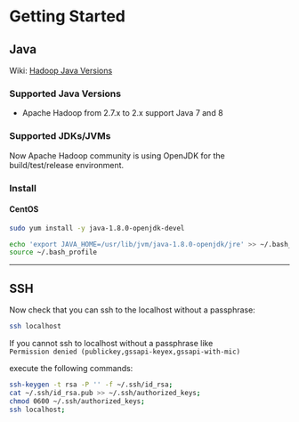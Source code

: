 # Getting Started

## Java

Wiki: [Hadoop Java Versions](https://cwiki.apache.org/confluence/display/HADOOP/Hadoop+Java+Versions)

### Supported Java Versions

- Apache Hadoop from 2.7.x to 2.x support Java 7 and 8

### Supported JDKs/JVMs

Now Apache Hadoop community is using OpenJDK for the build/test/release environment.

### Install

#### CentOS

```bash
sudo yum install -y java-1.8.0-openjdk-devel
```

```bash
echo 'export JAVA_HOME=/usr/lib/jvm/java-1.8.0-openjdk/jre' >> ~/.bash_profile
source ~/.bash_profile
```

---

## SSH

Now check that you can ssh to the localhost without a passphrase:

```bash
ssh localhost
```

If you cannot ssh to localhost without a passphrase like  
`Permission denied (publickey,gssapi-keyex,gssapi-with-mic)`

execute the following commands:

```bash
ssh-keygen -t rsa -P '' -f ~/.ssh/id_rsa;
cat ~/.ssh/id_rsa.pub >> ~/.ssh/authorized_keys;
chmod 0600 ~/.ssh/authorized_keys;
ssh localhost;
```
